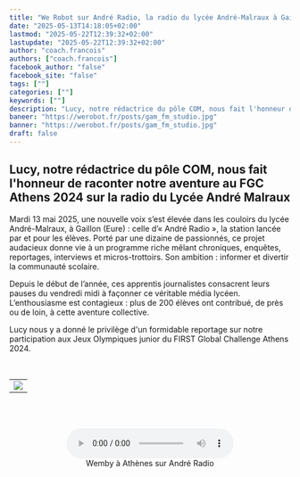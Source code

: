 ```yaml
---
title: "We Robot sur André Radio, la radio du lycée André-Malraux à Gaillon"
date: "2025-05-13T14:18:05+02:00"
lastmod: "2025-05-22T12:39:32+02:00"
lastupdate: "2025-05-22T12:39:32+02:00"
author: "coach.francois"
authors: ["coach.francois"]
facebook_author: "false"
facebook_site: "false"
tags: [""]
categories: [""]
keywords: [""]
description: "Lucy, notre rédactrice du pôle COM, nous fait l'honneur de raconter notre aventure au FGC Athens 2024 sur la radio du Lycée André Malraux"
baneer: "https://werobot.fr/posts/gam_fm_studio.jpg"
banner: "https://werobot.fr/posts/gam_fm_studio.jpg"
draft: false
---
```

## Lucy, notre rédactrice du pôle COM, nous fait l'honneur de raconter notre aventure au FGC Athens 2024 sur la radio du Lycée André Malraux

Mardi 13 mai 2025, une nouvelle voix s’est élevée dans les couloirs du lycée André-Malraux, à Gaillon (Eure) : celle d’« André Radio », la station lancée par et pour les élèves. Porté par une dizaine de passionnés, ce projet audacieux donne vie à un programme riche mêlant chroniques, enquêtes, reportages, interviews et micros-trottoirs. Son ambition : informer et divertir la communauté scolaire.

Depuis le début de l’année, ces apprentis journalistes consacrent leurs pauses du vendredi midi à façonner ce véritable média lycéen. L’enthousiasme est contagieux : plus de 200 élèves ont contribué, de près ou de loin, à cette aventure collective.

Lucy nous y a donné le privilège d'un formidable reportage sur notre participation aux Jeux Olympiques junior du FIRST Global Challenge Athens 2024.

<br>
<center>
<table width="80%">
<tr>
<td><img src="https://werobot.fr/posts/GAM-FM-Gaillon.jpg"></td>
</tr>
</table>
</center>
<br><br>

<center>
<figure>
  	<audio controls src="https://werobot.fr/posts/radio_du_lycee_a_athenes_audacity.mp3"></audio>
	<figcaption>Wemby à Athènes sur André Radio</figcaption>
</figure>
</center>











